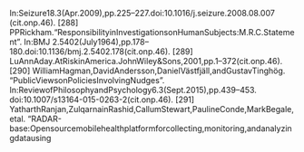 In:Seizure18.3(Apr.2009),pp.225–227.doi:10.1016/j.seizure.2008.08.007
(cit.onp.46).
[288] PPRickham.“ResponsibilityinInvestigationsonHumanSubjects:M.R.C.Statement”.
In:BMJ 2.5402(July1964),pp.178–180.doi:10.1136/bmj.2.5402.178(cit.onp.46).
[289] LuAnnAday.AtRiskinAmerica.JohnWiley&Sons,2001,pp.1–372(cit.onp.46).
[290] WilliamHagman,DavidAndersson,DanielVästfjäll,andGustavTinghög.
“PublicViewsonPoliciesInvolvingNudges”.
In:ReviewofPhilosophyandPsychology6.3(Sept.2015),pp.439–453.
doi:10.1007/s13164-015-0263-2(cit.onp.46).
[291] YatharthRanjan,ZulqarnainRashid,CallumStewart,PaulineConde,MarkBegale,etal.
“RADAR-base:Opensourcemobilehealthplatformforcollecting,monitoring,andanalyzingdatausing
